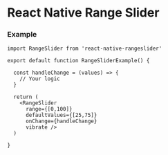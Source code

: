 # React Native Range Slider

### Example

```JSX
import RangeSlider from 'react-native-rangeslider'

export default function RangeSliderExample() {

  const handleChange = (values) => {
    // Your logic
  }

  return (
    <RangeSlider
      range={[0,100]}
      defaultValues={[25,75]}
      onChange={handleChange}
      vibrate />
  )
  
}
```
